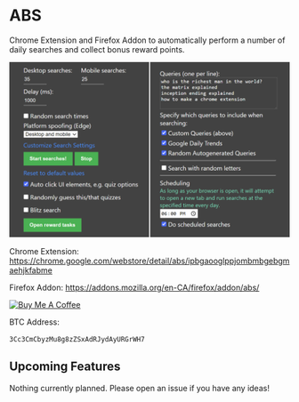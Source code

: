 # ABS
Chrome Extension and Firefox Addon to automatically perform a number of daily searches and collect bonus reward points.

![](/screenshots/popup.png)

Chrome Extension: https://chrome.google.com/webstore/detail/abs/ipbgaooglppjombmbgebgmaehjkfabme

Firefox Addon: https://addons.mozilla.org/en-CA/firefox/addon/abs/

<a href="https://www.buymeacoffee.com/mikeyaworski" target="_blank"><img src="https://cdn.buymeacoffee.com/buttons/v2/default-green.png" alt="Buy Me A Coffee" style="height: 60px !important;width: 217px !important;" ></a>

BTC Address:

```
3Cc3CmCbyzMu8g8zZSxAdRJydAyURGrWH7
```

## Upcoming Features

Nothing currently planned. Please open an issue if you have any ideas!

